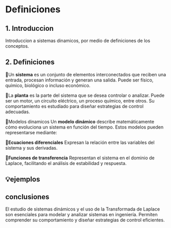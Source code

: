 
# Definiciones

## 1. Introduccion

Introduccion a sistemas dinamicos, por medio de definiciones de los conceptos.


## 2. Definiciones

🔑Un **sistema** es un conjunto de elementos interconectados que reciben una entrada, procesan información y generan una salida. Puede ser físico, químico, biológico o incluso económico.

🔑La **planta** es la parte del sistema que se desea controlar o analizar. Puede ser un motor, un circuito eléctrico, un proceso químico, entre otros. Su comportamiento es estudiado para diseñar estrategias de control adecuadas.

🔑Modelos dinamicos
Un **modelo dinámico** describe matemáticamente cómo evoluciona un sistema en función del tiempo. Estos modelos pueden representarse mediante:

🔑**Ecuaciones diferenciales** Expresan la relación entre las variables del sistema y sus derivadas.

🔑**Funciones de transferencia** Representan el sistema en el dominio de Laplace, facilitando el análisis de estabilidad y respuesta.






## **💡ejemplos**


## conclusiones

El estudio de sistemas dinámicos y el uso de la Transformada de Laplace son esenciales para modelar y analizar sistemas en ingeniería. Permiten comprender su comportamiento y diseñar estrategias de control eficientes. 